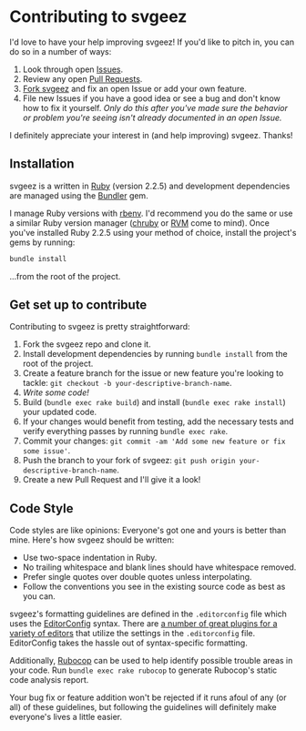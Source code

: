 # Contributing to svgeez

I'd love to have your help improving svgeez! If you'd like to pitch in, you can do so in a number of ways:

1. Look through open [Issues](https://github.com/jgarber623/svgeez/issues).
1. Review any open [Pull Requests](https://github.com/jgarber623/svgeez/pulls).
1. [Fork svgeez](#get-set-up-to-contribute) and fix an open Issue or add your own feature.
1. File new Issues if you have a good idea or see a bug and don't know how to fix it yourself. _Only do this after you've made sure the behavior or problem you're seeing isn't already documented in an open Issue._

I definitely appreciate your interest in (and help improving) svgeez. Thanks!

## Installation

svgeez is a written in [Ruby](https://www.ruby-lang.org/en/) (version 2.2.5) and development dependencies are managed using the [Bundler](http://bundler.io/) gem.

I manage Ruby versions with [rbenv](https://github.com/rbenv/rbenv). I'd recommend you do the same or use a similar Ruby version manager ([chruby](https://github.com/postmodern/chruby/) or [RVM](https://rvm.io/) come to mind). Once you've installed Ruby 2.2.5 using your method of choice, install the project's gems by running:

```sh
bundle install
```

…from the root of the project.

## Get set up to contribute

Contributing to svgeez is pretty straightforward:

1. Fork the svgeez repo and clone it.
1. Install development dependencies by running `bundle install` from the root of the project.
1. Create a feature branch for the issue or new feature you're looking to tackle: `git checkout -b your-descriptive-branch-name`.
1. _Write some code!_
1. Build (`bundle exec rake build`) and install (`bundle exec rake install`) your updated code.
1. If your changes would benefit from testing, add the necessary tests and verify everything passes by running `bundle exec rake`.
1. Commit your changes: `git commit -am 'Add some new feature or fix some issue'`.
1. Push the branch to your fork of svgeez: `git push origin your-descriptive-branch-name`.
1. Create a new Pull Request and I'll give it a look!

## Code Style

Code styles are like opinions: Everyone's got one and yours is better than mine. Here's how svgeez should be written:

- Use two-space indentation in Ruby.
- No trailing whitespace and blank lines should have whitespace removed.
- Prefer single quotes over double quotes unless interpolating.
- Follow the conventions you see in the existing source code as best as you can.

svgeez's formatting guidelines are defined in the `.editorconfig` file which uses the [EditorConfig](http://editorconfig.org/) syntax. There are [a number of great plugins for a variety of editors](http://editorconfig.org/#download) that utilize the settings in the `.editorconfig` file. EditorConfig takes the hassle out of syntax-specific formatting.

Additionally, [Rubocop](https://github.com/bbatsov/rubocop) can be used to help identify possible trouble areas in your code. Run `bundle exec rake rubocop` to generate Rubocop's static code analysis report.

Your bug fix or feature addition won't be rejected if it runs afoul of any (or all) of these guidelines, but following the guidelines will definitely make everyone's lives a little easier.
